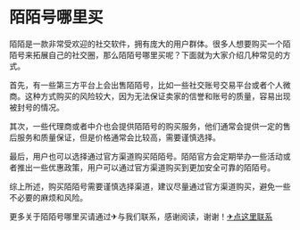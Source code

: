 # 陌陌号哪里买

陌陌是一款非常受欢迎的社交软件，拥有庞大的用户群体。很多人想要购买一个陌陌号来拓展自己的社交圈，那么陌陌号哪里买呢？下面就为大家介绍几种常见的方式。

首先，有一些第三方平台上会出售陌陌号，比如一些社交账号交易平台或者个人微商。这种方式购买的风险较大，因为无法保证卖家的信誉和账号的质量，容易出现被封号的情况。

其次，一些代理商或者中介也会提供陌陌号的购买服务，他们通常会提供一定的售后服务和质量保证，但是价格通常会比较高，需要谨慎选择。

最后，用户也可以选择通过官方渠道购买陌陌号。陌陌官方会定期举办一些活动或者推出一些优惠政策，用户可以通过官方渠道购买到更加安全可靠的陌陌号。

综上所述，购买陌陌号需要谨慎选择渠道，建议尽量通过官方渠道购买，避免一些不必要的麻烦和风险。

更多关于陌陌号哪里买请通过✈与我们联系，感谢阅读，谢谢！[✈点这里联系](https://add.k02.cc)